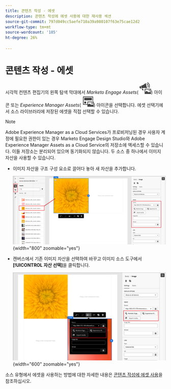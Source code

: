 ```yaml
---
title: 콘텐츠 작성 - 에셋
description: 콘텐츠 작성에 에셋 사용에 대한 재사용 섹션
source-git-commit: 797d049cc5aefe710a39a980107f63e75cae12d2
workflow-type: tm+mt
source-wordcount: '185'
ht-degree: 26%

---
```


# 콘텐츠 작성 - 에셋

시각적 컨텐츠 편집기의 왼쪽 탐색 막대에서 _Marketo Engage Assets_( ![Marketo Engage Assets 아이콘](../../help/assets/do-not-localize/icon-assets-me.svg)) 아이콘 또는 _Experience Manager Assets_( ![AEM Assets 아이콘](../../help/assets/do-not-localize/icon-assets-aem.svg)) 아이콘을 선택합니다. 에셋 선택기에서 소스 라이브러리에 저장된 에셋을 직접 선택할 수 있습니다.

>[!NOTE]
>
>Adobe Experience Manager as a Cloud Services가 프로비저닝된 경우 사용자 계정에 필요한 권한이 있는 경우 Marketo Engage Design Studio와 Adobe Experience Manager Assets as a Cloud Service의 저장소에 액세스할 수 있습니다. 이들 저장소는 분리되어 있으며 동기화되지 않습니다. 두 소스 중 하나에서 이미지 자산을 사용할 수 있습니다.

* 이미지 자산을 구조 구성 요소로 끌어다 놓아 새 자산을 추가합니다.

  ![Marketo Engage 에셋을 캔버스로 드래그하고 설정을 조정하십시오](../assets/content-design-shared/content-design-add-asset.png){width="800" zoomable="yes"}

* 캔버스에서 기존 이미지 자산을 선택하여 바꾸고 이미지 소스 도구에서 **[!UICONTROL 자산 선택]**&#x200B;을 클릭합니다.

  ![원본 라이브러리에서 자산 선택](../assets/content-design-shared/visual-designer-select-an-asset.png){width="600" zoomable="yes"}

소스 유형에서 에셋을 사용하는 방법에 대한 자세한 내용은 [콘텐츠 작성에 에셋 사용](../user/content/assets-overview.md#use-assets-for-content-authoring)을 참조하십시오.